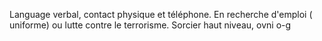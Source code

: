 Language verbal, contact physique et téléphone. 
En recherche d'emploi ( uniforme) ou lutte contre le terrorisme. Sorcier haut niveau, ovni o-g
